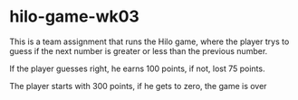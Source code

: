 # hilo-game-wk03

This is a team assignment that runs the Hilo game, where the player trys to guess if the next number is greater or less than the previous number.

If the player guesses right, he earns 100 points, if not, lost 75 points.

The player starts with 300 points, if he gets to zero, the game is over